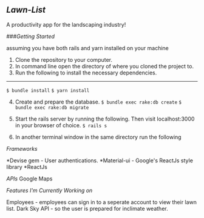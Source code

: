 *Lawn-List*
---
A productivity app for the landscaping industry!


###*Getting Started*

assuming you have both rails and yarn installed on your machine

1. Clone the repository to your computer.
2. In command line open the directory of where you cloned the project to.
3. Run the following to install the necessary dependencies.
---
`$ bundle install`
`$ yarn install`

4. Create and prepare the database.
`$ bundle exec rake:db create`
`$ bundle exec rake:db migrate`

5. Start the rails server by running the following. Then visit localhost:3000 in your browser of choice.
`$ rails s`
6. In another terminal window in the same directory run the following 




*Frameworks*

*Devise gem - User authentications.
*Material-ui - Google's ReactJs style library
*ReactJs

*APIs*
Google Maps

*Features I'm Currently Working on*

Employees - employees can sign in to a seperate account to view their lawn list.
Dark Sky API - so the user is prepared for inclimate weather.

